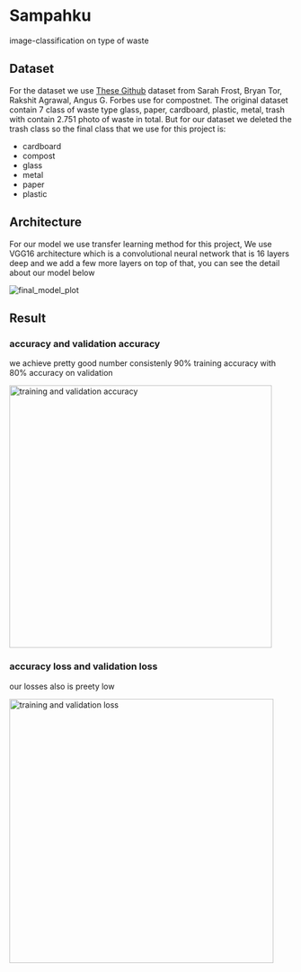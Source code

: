 # Sampahku
image-classification on type of waste

## Dataset
For the dataset we use [These Github](https://github.com/sarahmfrost/compostnet) dataset from Sarah Frost, Bryan Tor, Rakshit Agrawal, Angus G. Forbes use for compostnet. The original dataset contain 7 class of waste type glass, paper, cardboard, plastic, metal, trash with contain 2.751 photo of waste in total. But for our dataset we deleted the trash class so the final class that we use for this project is:

* cardboard
* compost
* glass
* metal
* paper
* plastic

## Architecture
For our model we use transfer learning method for this project, We use VGG16 architecture which is a convolutional neural network that is 16 layers deep and we add a few more layers on top of that, you can see the detail about our model below

![final_model_plot](https://user-images.githubusercontent.com/73216938/173172380-016b6b68-0cf5-48d0-8b8b-952657bd8d32.png)

## Result
### accuracy and validation accuracy
we achieve pretty good number consistenly 90% training accuracy with 80% accuracy on validation

<img width="467" alt="training and validation accuracy" src="https://user-images.githubusercontent.com/73216938/173172511-8e5f30fb-a1f8-41a7-8584-8ea93db06824.png">

### accuracy loss and validation loss
our losses also is preety low

<img width="470" alt="training and validation loss" src="https://user-images.githubusercontent.com/73216938/173172521-b8161c04-0102-4d08-acfd-bbaa2a92ed5a.png">

